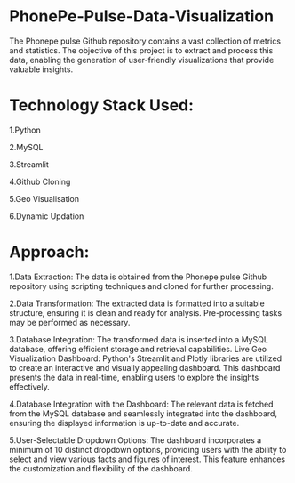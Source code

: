 # PhonePe-Pulse-Data-Visualization

The Phonepe pulse Github repository contains a vast collection of metrics and statistics. The objective of this project is to extract and process this data, enabling the generation of user-friendly visualizations that provide valuable insights.

# Technology Stack Used:

1.Python

2.MySQL

3.Streamlit

4.Github Cloning

5.Geo Visualisation

6.Dynamic Updation

# Approach:

1.Data Extraction: The data is obtained from the Phonepe pulse Github repository using scripting techniques and cloned for further processing.

2.Data Transformation: The extracted data is formatted into a suitable structure, ensuring it is clean and ready for analysis. Pre-processing tasks may be performed as necessary.

3.Database Integration: The transformed data is inserted into a MySQL database, offering efficient storage and retrieval capabilities.
Live Geo Visualization Dashboard: Python's Streamlit and Plotly libraries are utilized to create an interactive and visually appealing dashboard. This dashboard presents the data in real-time, enabling users to explore the insights effectively.

4.Database Integration with the Dashboard: The relevant data is fetched from the MySQL database and seamlessly integrated into the dashboard, ensuring the displayed information is up-to-date and accurate.

5.User-Selectable Dropdown Options: The dashboard incorporates a minimum of 10 distinct dropdown options, providing users with the ability to select and view various facts and figures of interest. This feature enhances the customization and flexibility of the dashboard.

